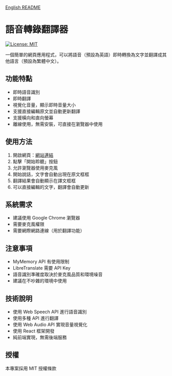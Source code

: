 [English README](README_EN.md)

# 語音轉錄翻譯器

[![License: MIT](https://img.shields.io/badge/License-MIT-yellow.svg)](LICENSE)

一個簡單的網頁應用程式，可以將語音（預設為英語）即時轉換為文字並翻譯成其他語言（預設為繁體中文）。

## 功能特點

- 即時語音識別
- 即時翻譯
- 視覺化音量，顯示即時音量大小
- 支援直接編輯原文並自動更新翻譯
- 支援橫向和直向螢幕
- 離線使用，無需安裝，可直接在瀏覽器中使用

## 使用方法

1. 開啟網頁：[網站連結](https://onenok.github.io/Speech-transcription-translator/)
2. 點擊「開始聆聽」按鈕
3. 允許瀏覽器使用麥克風
4. 開始說話，文字會自動出現在原文框框
5. 翻譯結果會自動顯示在譯文框框
6. 可以直接編輯的文字，翻譯會自動更新

## 系統需求

- 建議使用 Google Chrome 瀏覽器
- 需要麥克風權限
- 需要網際網路連線（用於翻譯功能）

## 注意事項

- MyMemory API 有使用限制
- LibreTranslate 需要 API Key
- 語音識別準確度取決於麥克風品質和環境噪音
- 建議在不吵雜的環境中使用

## 技術說明

- 使用 Web Speech API 進行語音識別
- 使用多種 API 進行翻譯
- 使用 Web Audio API 實現音量視覺化
- 使用 React 框架開發
- 純前端實現，無需後端服務

## 授權

本專案採用 MIT 授權條款
